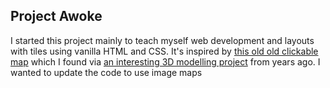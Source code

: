 ## Project Awoke
I started this project mainly to teach myself web development and layouts with tiles using vanilla HTML and CSS. It's inspired by [this old old clickable map](#) which I found via [an interesting 3D modelling project](#) from years ago.
I wanted to update the code to use image maps
